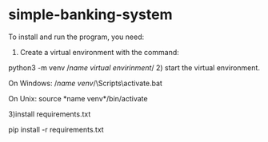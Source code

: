 # simple-banking-system
To install and run the program, you need:
1) Create a virtual environment with the command:

python3 -m venv /*name virtual envirinment*/
2) start the virtual environment.

On Windows:
/*name venv*/\Scripts\activate.bat

On Unix:
source \*name venv*\/bin/activate

3)install requirements.txt

pip install -r requirements.txt

